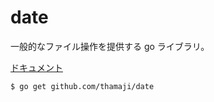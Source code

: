 date
====

一般的なファイル操作を提供する go ライブラリ。

[ドキュメント](https://pkg.go.dev/github.com/thamaji/date)

```
$ go get github.com/thamaji/date
```
